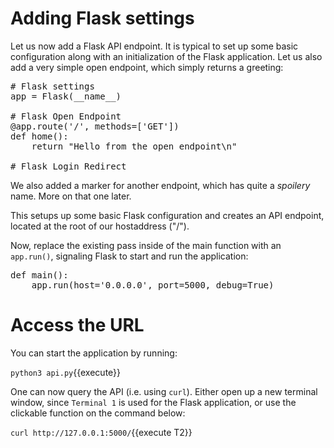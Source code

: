 # Adding Flask settings

Let us now add a Flask API endpoint. It is typical to set up some basic configuration along with an initialization of the Flask application. Let us also add a very simple open endpoint, which simply returns a greeting:

<pre class="file" data-filename="project/api.py" data-target="insert" data-marker="# Flask settings">
# Flask settings
app = Flask(__name__)

# Flask Open Endpoint
@app.route('/', methods=['GET'])
def home():
    return "Hello from the open endpoint\n"

# Flask Login Redirect
</pre>

We also added a marker for another endpoint, which has quite a *spoilery* name. More on that one later.

This setups up some basic Flask configuration and creates an API endpoint, located at the root of our hostaddress ("/").

Now, replace the existing pass inside of the main function with an `app.run()`, signaling Flask to start and run the application:

<pre class="file" data-filename="project/api.py" data-target="insert" data-marker="def main():
    pass">
def main():
    app.run(host='0.0.0.0', port=5000, debug=True)
</pre>

# Access the URL

You can start the application by running:

```python3 api.py```{{execute}}

One can now query the API (i.e. using `curl`). Either open up a new terminal window, since `Terminal 1` is used for the Flask application, or use the clickable function on the command below:

```curl http://127.0.0.1:5000/```{{execute T2}}

